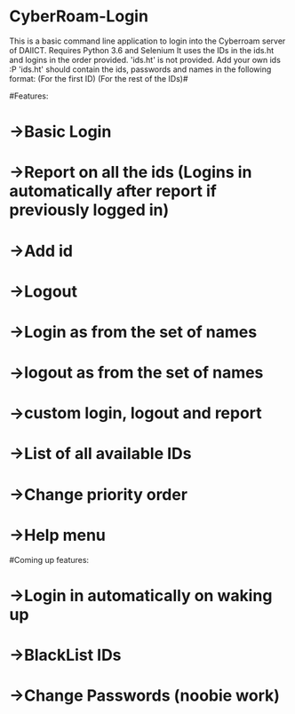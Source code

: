 # CyberRoam-Login
This is a basic command line application to login into the Cyberroam server of DAIICT.
Requires Python 3.6 and Selenium
It uses the IDs in the ids.ht and logins in the order provided.
'ids.ht' is not provided. Add your own ids :P
'ids.ht' should contain the ids, passwords and names in the following format:
(For the first ID)<id> <password> <name>
(For the rest of the IDs)#<id> <password> <name>

#Features:
#	->Basic Login
#	->Report on all the ids (Logins in automatically after report if previously logged in)
#	->Add id
#	->Logout
#	->Login as from the set of names
#	->logout as from the set of names
#	->custom login, logout and report
#	->List of all available IDs
#	->Change priority order
#	->Help menu

#Coming up features:
#	->Login in automatically on waking up
#	->BlackList IDs
#	->Change Passwords (noobie work)
